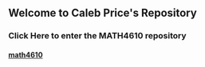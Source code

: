 ## Welcome to Caleb Price's Repository

### Click Here to enter the MATH4610 repository

#### [math4610](./math4610)

